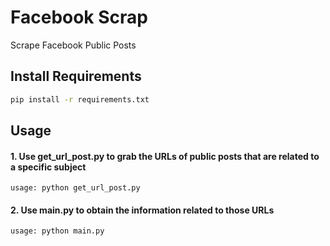 # Facebook Scrap

Scrape Facebook Public Posts 


## Install Requirements

```sh
pip install -r requirements.txt
```

## Usage

#### 1. Use get_url_post.py to grab the URLs of public posts that are related to a specific subject

```
usage: python get_url_post.py 

```

#### 2. Use main.py to obtain the information related to those URLs

```
usage: python main.py 

```
